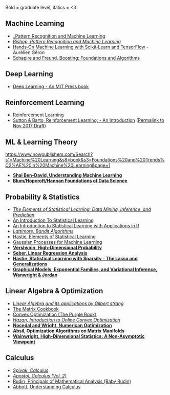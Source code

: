 Bold = graduate level, italics = <3

## Machine Learning
* [_Pattern Recognition and Machine Learning](http://users.isr.ist.utl.pt/~wurmd/Livros/school/Bishop%20-%20Pattern%20Recognition%20And%20Machine%20Learning%20-%20Springer%20%202006.pdf_)
* [_Bishop, Pattern Recognition and Machine Learning_](http://users.isr.ist.utl.pt/~wurmd/Livros/school/Bishop%20-%20Pattern%20Recognition%20And%20Machine%20Learning%20-%20Springer%20%202006.pdf)
* [Hands‑On Machine Learning with Scikit‑Learn and TensorFlow](http://index-of.es/Varios-2/Hands%20on%20Machine%20Learning%20with%20Scikit%20Learn%20and%20Tensorflow.pdf) - Aurélien Géron
* [Schapire and Freund, Boosting: Foundations and Algorithms]()

## Deep Learning
* [Deep Learning - An MIT Press book](https://www.deeplearningbook.org/)

## Reinforcement Learning
* [Reinforcement Learning](https://www.intechopen.com/books/reinforcement_learning)
* [Sutton & Barto, Reinforcement Learning: - An Introduction](http://incompleteideas.net/book/the-book-2nd.html) ([Permalink to Nov 2017 Draft](https://perma.cc/83ER-64M3))

## ML & Learning Theory
https://www.nowpublishers.com/Search?s1=Machine%20Learning&s8=book&s3=Foundations%20and%20Trends%C2%AE%20in%20Machine%20Learning&page=1
* [**Shai Ben-David, Understanding Machine Learning**]()
* [**Blum/Hopcroft/Hannan Foundations of Data Science**]()

## Probability & Statistics

* [_The Elements of Statistical Learning: Data Mining, Inference, and Prediction_](https://web.stanford.edu/~hastie/ElemStatLearn/)
* [An Introduction To Statistical Learning](https://www-bcf.usc.edu/~gareth/ISL/)
* [An Introduction to Statistical Learning with Applications in R](https://www-bcf.usc.edu/~gareth/ISL/)
* [_Lattimore, Bandit Algorithms_](https://tor-lattimore.com/downloads/book/book.pdf)
* [Hastie, Elements of Statistical Learning](https://web.stanford.edu/~hastie/ElemStatLearn/)
* [Gaussian Processes for Machine Learning](http://www.gaussianprocess.org/gpml/chapters/)
* [**Vershynin, High-Dimensional Probability**]()
* [**Seber, Linear Regression Analysis**](https://www.amazon.com/Linear-Regression-Analysis-George-Seber/dp/0471415405)
* [**Hastie, Statistical Learning with Sparsity - The Lasso and Generalizations**](https://web.stanford.edu/~hastie/StatLearnSparsity_files/SLS_corrected_1.4.16.pdf)
* [**Graphical Models, Exponential Families, and Variational Inference, Wanwright & Jordan**]()

## Linear Algebra & Optimization

* [_Linear Algebra and its applications by Gilbert strang_](http://www.math.hcmus.edu.vn/~bxthang/Linear%20algebra%20and%20its%20applications.pdf)
* [The Matrix Cookbook](https://www.math.uwaterloo.ca/~hwolkowi/matrixcookbook.pdf)
* [Convex Optimization (The Purple Book)](https://web.stanford.edu/~boyd/cvxbook/bv_cvxbook.pdf)
* [_Hazan, Introduction to Online Convex Optimization_](https://ocobook.cs.princeton.edu/OCObook.pdf)
* [**Nocedal and Wright, Numerican Optimization**]()
* [**Absil, Optimization Algorithms on Matrix Manifolds**](http://www.eeci-institute.eu/GSC2011/Photos-EECI/EECI-GSC-2011-M5/book_AMS.pdf)
* [**Wainwright, High-Dimensional Statistics: A Non-Asymptotic Viewpoint**]()

## Calculus

* [_Spivak, Calculus_](https://notendur.hi.is/mbh6/html/_downloads/Calculus%20-%20Michael%20Spivak.pdf)
* [_Apostol, Calculus (Vol. 2)_](https://www.spps.org/cms/lib/MN01910242/Centricity/Domain/860/%20CalculusTextbook.pdf)
* [Rudin, Principals of Mathematical Analysis (Baby Rudin)](https://notendur.hi.is/vae11/%C3%9Eekking/principles_of_mathematical_analysis_walter_rudin.pdf)
* [Abbott, Understanding Calculus](https://www.amazon.com/dp/0387950605/)
